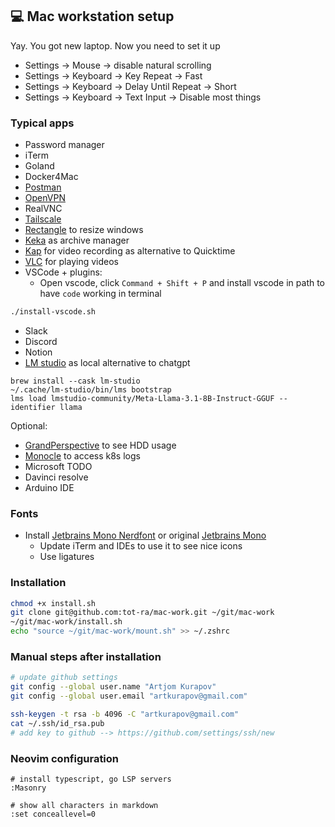 ## 💻 Mac workstation setup
Yay. You got new laptop. Now you need to set it up

- Settings -> Mouse -> disable natural scrolling
- Settings -> Keyboard -> Key Repeat -> Fast
- Settings -> Keyboard -> Delay Until Repeat -> Short
- Settings -> Keyboard -> Text Input -> Disable most things


### Typical apps
- Password manager
- iTerm
- Goland
- Docker4Mac
- [Postman](https://www.postman.com/downloads/)
- [OpenVPN](https://openvpn.net/downloads/openvpn-connect-latest.dmg)
- RealVNC
- [Tailscale](https://tailscale.com/)
- [Rectangle](https://rectangleapp.com/) to resize windows
- [Keka](https://www.keka.io/en/) as archive manager
- [Kap](https://getkap.co/) for video recording as alternative to Quicktime
- [VLC](https://get.videolan.org/vlc/3.0.21/macosx/vlc-3.0.21-arm64.dmg) for playing videos
- VSCode + plugins:
  - Open vscode, click `Command + Shift + P` and install vscode in path to have `code` working in terminal
```bash
./install-vscode.sh
```
- Slack
- Discord
- Notion
- [LM studio](https://lmstudio.ai/) as local alternative to chatgpt
```
brew install --cask lm-studio
~/.cache/lm-studio/bin/lms bootstrap
lms load lmstudio-community/Meta-Llama-3.1-8B-Instruct-GGUF --identifier llama
```

Optional:
- [GrandPerspective](https://grandperspectiv.sourceforge.net/) to see HDD usage
- [Monocle](https://monokle.io/download) to access k8s logs
- Microsoft TODO
- Davinci resolve
- Arduino IDE

### Fonts
- Install [Jetbrains Mono Nerdfont](https://www.nerdfonts.com/font-downloads) or original [Jetbrains Mono](https://www.jetbrains.com/lp/mono/)
  - Update iTerm and IDEs to use it to see nice icons
  - Use ligatures

### Installation
```bash
chmod +x install.sh
git clone git@github.com:tot-ra/mac-work.git ~/git/mac-work
~/git/mac-work/install.sh
echo "source ~/git/mac-work/mount.sh" >> ~/.zshrc
```

### Manual steps after installation
```bash
# update github settings
git config --global user.name "Artjom Kurapov"
git config --global user.email "artkurapov@gmail.com"

ssh-keygen -t rsa -b 4096 -C "artkurapov@gmail.com"
cat ~/.ssh/id_rsa.pub
# add key to github --> https://github.com/settings/ssh/new
```


### Neovim configuration

```
# install typescript, go LSP servers
:Masonry

# show all characters in markdown
:set conceallevel=0
```
